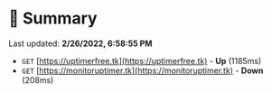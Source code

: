 # 📖 Summary
Last updated: **2/26/2022, 6:58:55 PM**

- `GET` [https://uptimerfree.tk](https://uptimerfree.tk) - **Up** (1185ms)
- `GET` [https://monitoruptimer.tk](https://monitoruptimer.tk) - **Down** (208ms)

